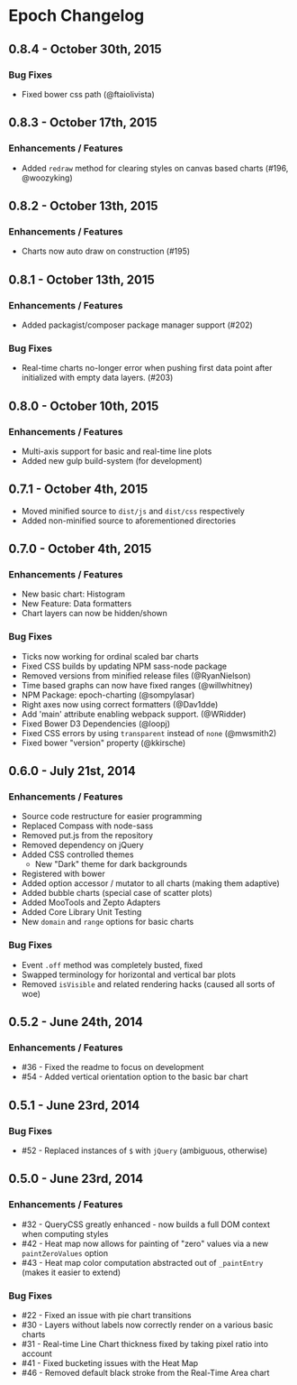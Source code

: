 # Epoch Changelog

## 0.8.4 - October 30th, 2015
### Bug Fixes
* Fixed bower css path (@ftaiolivista)

## 0.8.3 - October 17th, 2015
### Enhancements / Features
* Added `redraw` method for clearing styles on canvas based charts (#196, @woozyking)

## 0.8.2 - October 13th, 2015
### Enhancements / Features
* Charts now auto draw on construction (#195)

## 0.8.1 - October 13th, 2015
### Enhancements / Features
* Added packagist/composer package manager support (#202)

### Bug Fixes
* Real-time charts no-longer error when pushing first data point after initialized
  with empty data layers. (#203)

## 0.8.0 - October 10th, 2015
### Enhancements / Features
* Multi-axis support for basic and real-time line plots
* Added new gulp build-system (for development)

## 0.7.1 - October 4th, 2015
* Moved minified source to `dist/js` and `dist/css` respectively
* Added non-minified source to aforementioned directories

## 0.7.0 - October 4th, 2015

### Enhancements / Features
* New basic chart: Histogram
* New Feature: Data formatters
* Chart layers can now be hidden/shown

### Bug Fixes
* Ticks now working for ordinal scaled bar charts
* Fixed CSS builds by updating NPM sass-node package
* Removed versions from minified release files (@RyanNielson)
* Time based graphs can now have fixed ranges (@willwhitney)
* NPM Package: epoch-charting (@sompylasar)
* Right axes now using correct formatters (@Dav1dde)
* Add 'main' attribute enabling webpack support. (@WRidder)
* Fixed Bower D3 Dependencies (@loopj)
* Fixed CSS errors by using `transparent` instead of `none` (@mwsmith2)
* Fixed bower "version" property (@kkirsche)

## 0.6.0 - July 21st, 2014

### Enhancements / Features

* Source code restructure for easier programming
* Replaced Compass with node-sass
* Removed put.js from the repository
* Removed dependency on jQuery
* Added CSS controlled themes
  * New "Dark" theme for dark backgrounds
* Registered with bower
* Added option accessor / mutator to all charts (making them adaptive)
* Added bubble charts (special case of scatter plots)
* Added MooTools and Zepto Adapters
* Added Core Library Unit Testing
* New `domain` and `range` options for basic charts

### Bug Fixes

* Event `.off` method was completely busted, fixed
* Swapped terminology for horizontal and vertical bar plots
* Removed `isVisible` and related rendering hacks (caused all sorts of woe)


## 0.5.2 - June 24th, 2014

### Enhancements / Features

* #36 - Fixed the readme to focus on development
* #54 - Added vertical orientation option to the basic bar chart

## 0.5.1 - June 23rd, 2014

### Bug Fixes

* #52 - Replaced instances of `$` with `jQuery` (ambiguous, otherwise)

## 0.5.0 - June 23rd, 2014

### Enhancements / Features

* #32 - QueryCSS greatly enhanced - now builds a full DOM context when computing styles
* #42 - Heat map now allows for painting of "zero" values via a new `paintZeroValues` option
* #43 - Heat map color computation abstracted out of `_paintEntry` (makes it easier to extend)

### Bug Fixes

* #22 - Fixed an issue with pie chart transitions
* #30 - Layers without labels now correctly render on a various basic charts
* #31 - Real-time Line Chart thickness fixed by taking pixel ratio into account
* #41 - Fixed bucketing issues with the Heat Map
* #46 - Removed default black stroke from the Real-Time Area chart
